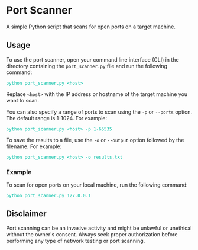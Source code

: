 # Port Scanner

A simple Python script that scans for open ports on a target machine.

## Usage

To use the port scanner, open your command line interface (CLI) in the directory containing the `port_scanner.py` file and run the following command:

<pre><code><span style="color: #00bfa5;">python port_scanner.py &lt;host&gt;</span></code></pre>

Replace `<host>` with the IP address or hostname of the target machine you want to scan.

You can also specify a range of ports to scan using the `-p` or `--ports` option. The default range is 1-1024. For example:

<pre><code><span style="color: #00bfa5;">python port_scanner.py &lt;host&gt; -p 1-65535</span></code></pre>

To save the results to a file, use the `-o` or `--output` option followed by the filename. For example:

<pre><code><span style="color: #00bfa5;">python port_scanner.py &lt;host&gt; -o results.txt</span></code></pre>

### Example

To scan for open ports on your local machine, run the following command:

<pre><code><span style="color: #00bfa5;">python port_scanner.py 127.0.0.1</span></code></pre>

## Disclaimer

Port scanning can be an invasive activity and might be unlawful or unethical without the owner's consent. Always seek proper authorization before performing any type of network testing or port scanning.
